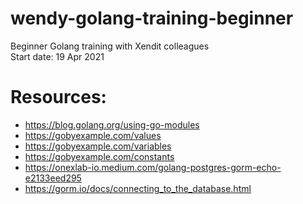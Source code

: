 # wendy-golang-training-beginner
Beginner Golang training with Xendit colleagues  
Start date: 19 Apr 2021

# Resources:
- https://blog.golang.org/using-go-modules
- https://gobyexample.com/values
- https://gobyexample.com/variables
- https://gobyexample.com/constants
- https://onexlab-io.medium.com/golang-postgres-gorm-echo-e2133eed295
- https://gorm.io/docs/connecting_to_the_database.html